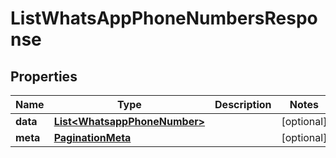 

# ListWhatsAppPhoneNumbersResponse


## Properties

Name | Type | Description | Notes
------------ | ------------- | ------------- | -------------
**data** | [**List&lt;WhatsappPhoneNumber&gt;**](WhatsappPhoneNumber.md) |  |  [optional]
**meta** | [**PaginationMeta**](PaginationMeta.md) |  |  [optional]



